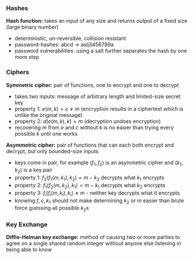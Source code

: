 ### Hashes

**Hash function:** takes an input of any size and returns output of a fixed size (large binary number)
- deterministic, un-reversible, collision resistant
- password-hashes: abcd -> aslj3456789a
- password vulnerabilities: using a salt further separates the hash by one more step

### Ciphers

**Symmetric cipher:** pair of functions, one to encrypt and one to decrypt
- takes two inputs: message of arbitrary length and limited-size secret key
- property 1: $e(m,k) = c \neq m$ (encryption results in a ciphertext which is unlike the original message)
- property 2: $d(e(m,k),k) = m$ (decryption undoes encryption)
- recovering $m$ from $e$ and $c$ without $k$ is no easier than trying every possible $k$ until one works

**Asymmetric cipher:** pair of functions that can each both encrypt and decrypt, but only bounded-size inputs
- keys come in pair, for example $(f_1, f_2)$ is an asymmetric cipher and $(k_1, k_2)$ is a key pair
- property 1: $f_2(f_1(m, k_1),k_2) = m - k_2$ decrypts what $k_1$ encrypts
- property 2: $f_1(f_2(m,k_2), k_1) = m - k_1$ decrypts what $k_2$ encrypts
- property 3: $f_i(f_i(m, k_i),k_i) \neq m$ - neither key decrypts what it encrypts
- knowing $f, c, k_1$ should not make determining $k_2$ or $m$ easier than brute force guessing all possible $k_2$s

### Key Exchange

**Diffie-Helman key exchange:** method of causing two or more parties to agree on a single shared random integer without anyone else listening in being able to know 


